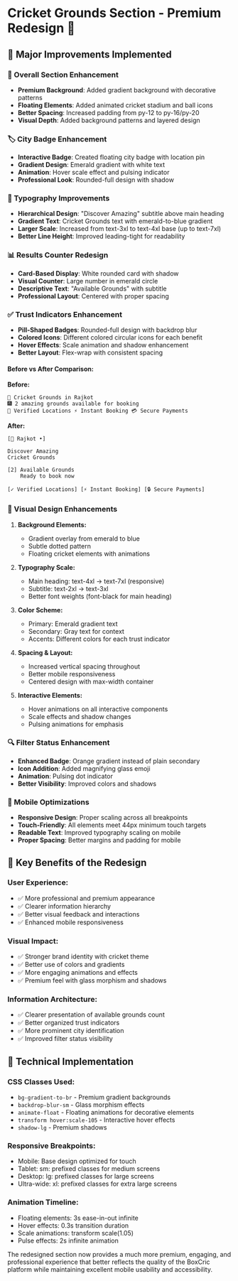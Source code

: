 # Cricket Grounds Section - Premium Redesign 🏏

## 🎯 **Major Improvements Implemented**

### **📱 Overall Section Enhancement**
- **Premium Background**: Added gradient background with decorative patterns
- **Floating Elements**: Added animated cricket stadium and ball icons
- **Better Spacing**: Increased padding from py-12 to py-16/py-20
- **Visual Depth**: Added background patterns and layered design

### **🏷️ City Badge Enhancement**
- **Interactive Badge**: Created floating city badge with location pin
- **Gradient Design**: Emerald gradient with white text
- **Animation**: Hover scale effect and pulsing indicator
- **Professional Look**: Rounded-full design with shadow

### **📝 Typography Improvements**
- **Hierarchical Design**: "Discover Amazing" subtitle above main heading
- **Gradient Text**: Cricket Grounds text with emerald-to-blue gradient
- **Larger Scale**: Increased from text-3xl to text-4xl base (up to text-7xl)
- **Better Line Height**: Improved leading-tight for readability

### **📊 Results Counter Redesign**
- **Card-Based Display**: White rounded card with shadow
- **Visual Counter**: Large number in emerald circle
- **Descriptive Text**: "Available Grounds" with subtitle
- **Professional Layout**: Centered with proper spacing

### **✅ Trust Indicators Enhancement**
- **Pill-Shaped Badges**: Rounded-full design with backdrop blur
- **Colored Icons**: Different colored circular icons for each benefit
- **Hover Effects**: Scale animation and shadow enhancement
- **Better Layout**: Flex-wrap with consistent spacing

#### **Before vs After Comparison:**

**Before:**
```
🏏 Cricket Grounds in Rajkot
🎆 2 amazing grounds available for booking
📍 Verified Locations ⚡ Instant Booking 💳 Secure Payments
```

**After:**
```
[📍 Rajkot •]

Discover Amazing
Cricket Grounds

[2] Available Grounds
    Ready to book now

[✓ Verified Locations] [⚡ Instant Booking] [🔒 Secure Payments]
```

### **🎨 Visual Design Enhancements**

1. **Background Elements:**
   - Gradient overlay from emerald to blue
   - Subtle dotted pattern
   - Floating cricket elements with animations

2. **Typography Scale:**
   - Main heading: text-4xl → text-7xl (responsive)
   - Subtitle: text-2xl → text-3xl
   - Better font weights (font-black for main heading)

3. **Color Scheme:**
   - Primary: Emerald gradient text
   - Secondary: Gray text for context
   - Accents: Different colors for each trust indicator

4. **Spacing & Layout:**
   - Increased vertical spacing throughout
   - Better mobile responsiveness
   - Centered design with max-width container

5. **Interactive Elements:**
   - Hover animations on all interactive components
   - Scale effects and shadow changes
   - Pulsing animations for emphasis

### **🔍 Filter Status Enhancement**
- **Enhanced Badge**: Orange gradient instead of plain secondary
- **Icon Addition**: Added magnifying glass emoji
- **Animation**: Pulsing dot indicator
- **Better Visibility**: Improved colors and shadows

### **📱 Mobile Optimizations**
- **Responsive Design**: Proper scaling across all breakpoints
- **Touch-Friendly**: All elements meet 44px minimum touch targets
- **Readable Text**: Improved typography scaling on mobile
- **Proper Spacing**: Better margins and padding for mobile

## 🎯 **Key Benefits of the Redesign**

### **User Experience:**
- ✅ More professional and premium appearance
- ✅ Clearer information hierarchy
- ✅ Better visual feedback and interactions
- ✅ Enhanced mobile responsiveness

### **Visual Impact:**
- ✅ Stronger brand identity with cricket theme
- ✅ Better use of colors and gradients
- ✅ More engaging animations and effects
- ✅ Premium feel with glass morphism and shadows

### **Information Architecture:**
- ✅ Clearer presentation of available grounds count
- ✅ Better organized trust indicators
- ✅ More prominent city identification
- ✅ Improved filter status visibility

## 🎨 **Technical Implementation**

### **CSS Classes Used:**
- `bg-gradient-to-br` - Premium gradient backgrounds
- `backdrop-blur-sm` - Glass morphism effects
- `animate-float` - Floating animations for decorative elements
- `transform hover:scale-105` - Interactive hover effects
- `shadow-lg` - Premium shadows

### **Responsive Breakpoints:**
- Mobile: Base design optimized for touch
- Tablet: sm: prefixed classes for medium screens
- Desktop: lg: prefixed classes for large screens
- Ultra-wide: xl: prefixed classes for extra large screens

### **Animation Timeline:**
- Floating elements: 3s ease-in-out infinite
- Hover effects: 0.3s transition duration
- Scale animations: transform scale(1.05)
- Pulse effects: 2s infinite animation

The redesigned section now provides a much more premium, engaging, and professional experience that better reflects the quality of the BoxCric platform while maintaining excellent mobile usability and accessibility.